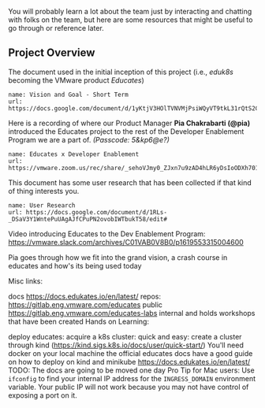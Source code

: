 You will probably learn a lot about the team just by interacting and chatting with folks on the team, but here are some resources that might be useful to go through or reference later.

## Project Overview
The document used in the initial inception of this project (i.e., *eduk8s* becoming the VMware product *Educates*)

```dashboard:create-dashboard
name: Vision and Goal - Short Term
url: https://docs.google.com/document/d/1yKtjV3HOlTVNVMjPsiWQyVT9tkL31rQtS2C5EKVBbOg/edit#
```

Here is a recording of where our Product Manager **Pia Chakrabarti (@pia)** introduced the Educates project to the rest of the Developer Enablement Program we are a part of. *(Passcode: 5&kp6@e?)*
```dashboard:create-dashboard
name: Educates x Developer Enablement
url: https://vmware.zoom.us/rec/share/_sehoVJmy0_ZJxn7u9zAD4hLR6yDsIoODXh701kkhz4Kck5c6J2M1CoZwUekkXBv.Umtipzs5gVGh22NV
```

This document has some user research that has been collected if that kind of thing interests you.
```dashboard:create-dashboard
name: User Research
url: https://docs.google.com/document/d/1RLs-_DSaV3Y1WntePuUAgAJfCPuPN2ovobIWTbukT58/edit#
```

Video introducing Educates to the Dev Enablement Program: https://vmware.slack.com/archives/C01VAB0V8B0/p1619553315004600

Pia goes through how we fit into the grand vision, a crash course in educates and how's its being used today


Misc links:

docs https://docs.edukates.io/en/latest/
repos:
https://gitlab.eng.vmware.com/educates
public
https://gitlab.eng.vmware.com/educates-labs
internal and holds workshops that have been created
Hands on Learning:

deploy educates:
acquire a k8s cluster:
quick and easy: create a cluster through kind (https://kind.sigs.k8s.io/docs/user/quick-start/)
You'll need docker on your local machine
the official educates docs have a good guide on how to deploy on kind and minikube https://docs.edukates.io/en/latest/
TODO: The docs are going to be moved one day
Pro Tip for Mac users: Use `ifconfig` to find your internal IP address for the `INGRESS_DOMAIN` environment variable. Your public IP will not work because you may not have control of exposing a port on it.